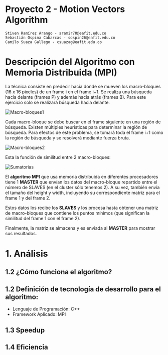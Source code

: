 # Proyecto 2 - Motion Vectors Algorithm

    Stiven Ramírez Arango - sramir70@eafit.edu.co
    Sebastián Ospina Cabarcas - sospin26@eafit.edu.co
    Camilo Suaza Gallego - csuazag@eafit.edu.co

# Descripción del Algoritmo con Memoria Distribuida (MPI)

La técnica consiste en predecir hacia donde se mueven los macro-bloques (16 x 16 pixeles) de un frame i en el frame i+1. Se realiza una búsqueda hacia delante (frames P) y además hacía atrás (frames B). Para este ejercicio solo se realizará búsqueda hacia delante.

![Macro-bloques1](macro-bloques1.png?raw=true?style=centerme "Macro-bloques1")

Cada macro-bloque se debe buscar en el frame siguiente en una región de búsqueda. Existen múltiples heurísticas para determinar la región de búsqueda. Para efectos de este problema, se tomará toda el frame i+1 como la región de búsqueda y se resolverá mediante fuerza bruta.

![Macro-bloques2](macro-bloques2.png?raw=true?style=centerme "Macro-bloques2")

Esta la función de similitud entre 2 macro-bloques:

![Sumatorias](sumatorias.png?raw=true?style=centerme "Sumatorias")

El **algoritmo MPI** que usa memoria distribuida en diferentes procesadores tiene 1 **MASTER** que envían los datos del macro-bloque repartido entre el número de SLAVES (en el cluster sólo tenemos 2). A su vez, también envía el tamaño del height y width, incluyendo su correspondiente matriz para el frame 1 y del frame 2.

Estos datos los recibe los **SLAVES** y los procesa hasta obtener una matriz de macro-bloques que contiene los
puntos mínimos (que significan la similitud del frame 1 con el frame 2). 

Finalmente, la matriz se almacena y es enviada al **MASTER** para mostrar sus resultados.

# 1. Análisis

## 1.2 ¿Cómo funciona el algoritmo?





## 1.2 Definición de tecnología de desarrollo para el algoritmo:

* Lenguaje de Programación: C++
* Framework Aplicado: MPI


## 1.3 Speedup



## 1.4 Eficiencia